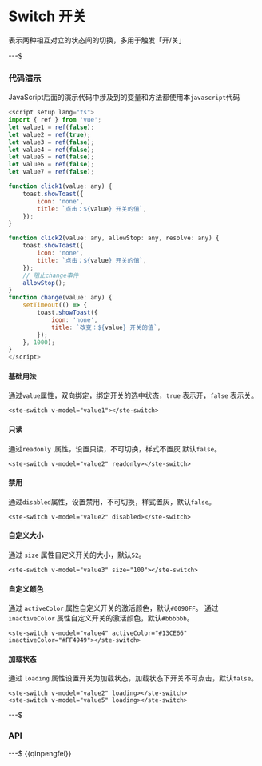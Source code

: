 # Switch 开关

表示两种相互对立的状态间的切换，多用于触发「开/关」

---$

### 代码演示

JavaScript后面的演示代码中涉及到的变量和方法都使用本`javascript`代码

```javascript
<script setup lang="ts">
import { ref } from 'vue';
let value1 = ref(false);
let value2 = ref(true);
let value3 = ref(false);
let value4 = ref(false);
let value5 = ref(false);
let value6 = ref(false);
let value7 = ref(false);

function click1(value: any) {
    toast.showToast({
        icon: 'none',
        title: `点击：${value} 开关的值`,
    });
}

function click2(value: any, allowStop: any, resolve: any) {
    toast.showToast({
        icon: 'none',
        title: `点击：${value} 开关的值`,
    });
    // 阻止change事件
    allowStop();
}
function change(value: any) {
    setTimeout(() => {
        toast.showToast({
            icon: 'none',
            title: `改变：${value} 开关的值`,
        });
    }, 1000);
}
</script>
```

#### 基础用法

通过`value`属性，双向绑定，绑定开关的选中状态，`true` 表示开，`false` 表示关。

```
<ste-switch v-model="value1"></ste-switch>
```

#### 只读

通过`readonly `属性，设置只读，不可切换，样式不置灰 默认`false`。

```
<ste-switch v-model="value2" readonly></ste-switch>
```

#### 禁用

通过`disabled`属性，设置禁用，不可切换，样式置灰，默认`false`。

```
<ste-switch v-model="value2" disabled></ste-switch>
```

#### 自定义大小

通过 `size` 属性自定义开关的大小，默认`52`。

```
<ste-switch v-model="value3" size="100"></ste-switch>
```

#### 自定义颜色

通过 `activeColor` 属性自定义开关的激活颜色，默认`#0090FF`。
通过 `inactiveColor` 属性自定义开关的激活颜色，默认`#bbbbbb`。

```
<ste-switch v-model="value4" activeColor="#13CE66" inactiveColor="#FF4949"></ste-switch>
```

#### 加载状态

通过 `loading` 属性设置开关为加载状态，加载状态下开关不可点击，默认`false`。

```
<ste-switch v-model="value2" loading></ste-switch>
<ste-switch v-model="value5" loading></ste-switch>
```

---$

### API

<!-- props -->

---$
{{qinpengfei}}
